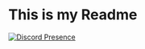 # This is my Readme

[![Discord Presence](https://lanyard.cnrad.dev/api/483370793087139855?hideDiscrim=true&borderRadius=8px&bg=0b0e11)](https://discord.com/users/483370793087139855)
